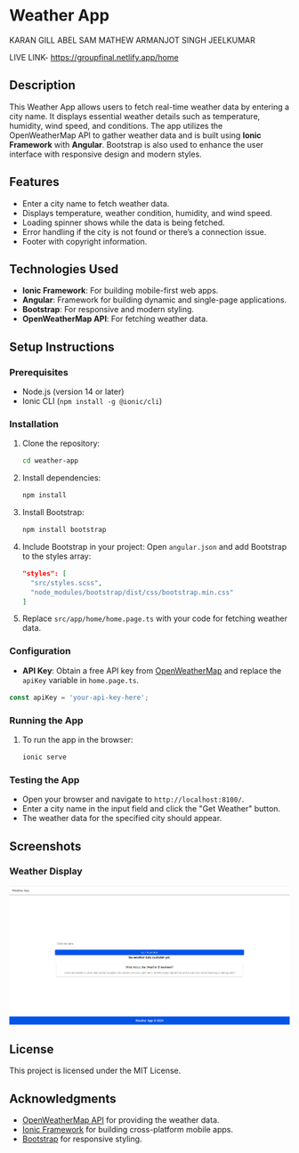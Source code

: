# Weather App
KARAN GILL
ABEL SAM MATHEW 
ARMANJOT SINGH
JEELKUMAR

LIVE LINK-
https://groupfinal.netlify.app/home
## Description

This Weather App allows users to fetch real-time weather data by entering a city name. It displays essential weather details such as temperature, humidity, wind speed, and conditions. The app utilizes the OpenWeatherMap API to gather weather data and is built using **Ionic Framework** with **Angular**. Bootstrap is also used to enhance the user interface with responsive design and modern styles.

## Features

- Enter a city name to fetch weather data.
- Displays temperature, weather condition, humidity, and wind speed.
- Loading spinner shows while the data is being fetched.
- Error handling if the city is not found or there’s a connection issue.
- Footer with copyright information.

## Technologies Used

- **Ionic Framework**: For building mobile-first web apps.
- **Angular**: Framework for building dynamic and single-page applications.
- **Bootstrap**: For responsive and modern styling.
- **OpenWeatherMap API**: For fetching weather data.

## Setup Instructions

### Prerequisites

- Node.js (version 14 or later)
- Ionic CLI (`npm install -g @ionic/cli`)

### Installation

1. Clone the repository:
   ```bash
   cd weather-app
   ```

2. Install dependencies:
   ```bash
   npm install
   ```

3. Install Bootstrap:
   ```bash
   npm install bootstrap
   ```

4. Include Bootstrap in your project:
   Open `angular.json` and add Bootstrap to the styles array:
   ```json
   "styles": [
     "src/styles.scss",
     "node_modules/bootstrap/dist/css/bootstrap.min.css"
   ]
   ```

5. Replace `src/app/home/home.page.ts` with your code for fetching weather data.

### Configuration

- **API Key**: Obtain a free API key from [OpenWeatherMap](https://openweathermap.org/api) and replace the `apiKey` variable in `home.page.ts`.

```typescript
const apiKey = 'your-api-key-here'; 
```

### Running the App

1. To run the app in the browser:
   ```bash
   ionic serve
   ```

### Testing the App

- Open your browser and navigate to `http://localhost:8100/`.
- Enter a city name in the input field and click the "Get Weather" button.
- The weather data for the specified city should appear.

## Screenshots

### Weather Display
![Weather Display Screenshot](screenshot1.png)

## License

This project is licensed under the MIT License.

## Acknowledgments

- [OpenWeatherMap API](https://openweathermap.org/api) for providing the weather data.
- [Ionic Framework](https://ionicframework.com/) for building cross-platform mobile apps.
- [Bootstrap](https://getbootstrap.com/) for responsive styling.

